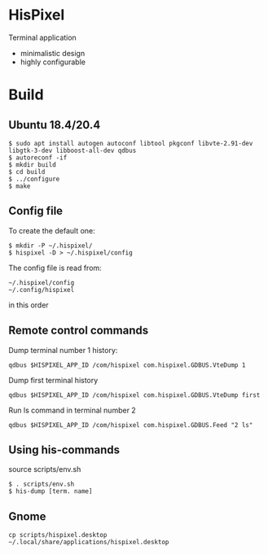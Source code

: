 # HisPixel

Terminal application

- minimalistic design
- highly configurable

# Build

## Ubuntu 18.4/20.4

```
$ sudo apt install autogen autoconf libtool pkgconf libvte-2.91-dev libgtk-3-dev libboost-all-dev qdbus
$ autoreconf -if
$ mkdir build
$ cd build
$ ../configure
$ make

```

## Config file

To create the default one:
```
$ mkdir -P ~/.hispixel/
$ hispixel -D > ~/.hispixel/config
```

The config file is read from:

```
~/.hispixel/config
~/.config/hispixel
```

in this order

## Remote control commands
Dump terminal number 1 history:

```
qdbus $HISPIXEL_APP_ID /com/hispixel com.hispixel.GDBUS.VteDump 1
```

Dump first terminal history
```
qdbus $HISPIXEL_APP_ID /com/hispixel com.hispixel.GDBUS.VteDump first
```

Run ls command in terminal number 2
```
qdbus $HISPIXEL_APP_ID /com/hispixel com.hispixel.GDBUS.Feed "2 ls"
```


## Using his-commands
source scripts/env.sh
```
$ . scripts/env.sh
$ his-dump [term. name]
```

## Gnome
```
cp scripts/hispixel.desktop  ~/.local/share/applications/hispixel.desktop
```
